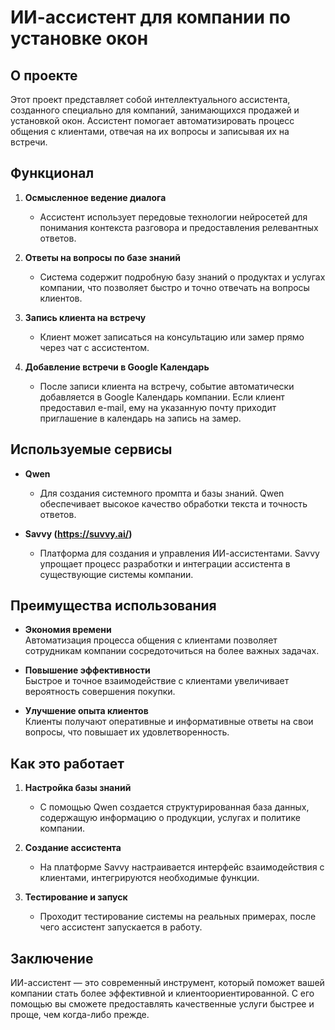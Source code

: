 # ИИ-ассистент для компании по установке окон

## О проекте

Этот проект представляет собой интеллектуального ассистента, созданного специально для компаний, занимающихся продажей и установкой окон. Ассистент помогает автоматизировать процесс общения с клиентами, отвечая на их вопросы и записывая их на встречи.

## Функционал

1. **Осмысленное ведение диалога**
   - Ассистент использует передовые технологии нейросетей для понимания контекста разговора и предоставления релевантных ответов.
   
2. **Ответы на вопросы по базе знаний**
   - Система содержит подробную базу знаний о продуктах и услугах компании, что позволяет быстро и точно отвечать на вопросы клиентов.
   
3. **Запись клиента на встречу**
   - Клиент может записаться на консультацию или замер прямо через чат с ассистентом.
   
4. **Добавление встречи в Google Календарь**
   - После записи клиента на встречу, событие автоматически добавляется в Google Календарь компании. Если клиент предоставил e-mail, ему на указанную почту приходит приглашение в календарь на запись на замер.

## Используемые сервисы

- **Qwen**  
  - Для создания системного промпта и базы знаний. Qwen обеспечивает высокое качество обработки текста и точность ответов.
  
- **Savvy (https://suvvy.ai/)**  
  - Платформа для создания и управления ИИ-ассистентами. Savvy упрощает процесс разработки и интеграции ассистента в существующие системы компании.

## Преимущества использования

- **Экономия времени**  
  Автоматизация процесса общения с клиентами позволяет сотрудникам компании сосредоточиться на более важных задачах.
  
- **Повышение эффективности**  
  Быстрое и точное взаимодействие с клиентами увеличивает вероятность совершения покупки.
  
- **Улучшение опыта клиентов**  
  Клиенты получают оперативные и информативные ответы на свои вопросы, что повышает их удовлетворенность.

## Как это работает

1. **Настройка базы знаний**  
   - С помощью Qwen создается структурированная база данных, содержащую информацию о продукции, услугах и политике компании.
   
2. **Создание ассистента**  
   - На платформе Savvy настраивается интерфейс взаимодействия с клиентами, интегрируются необходимые функции.
   
3. **Тестирование и запуск**  
   - Проходит тестирование системы на реальных примерах, после чего ассистент запускается в работу.

## Заключение

ИИ-ассистент — это современный инструмент, который поможет вашей компании стать более эффективной и клиентоориентированной. С его помощью вы сможете предоставлять качественные услуги быстрее и проще, чем когда-либо прежде.
